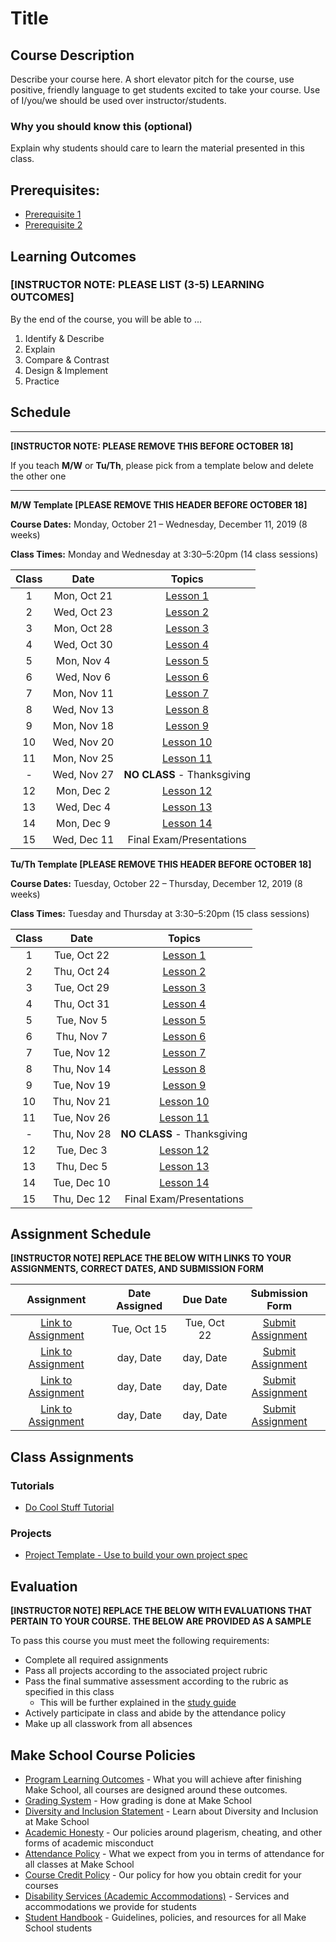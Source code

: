 # Title

## Course Description

Describe your course here. A short elevator pitch for the course, use positive, friendly language to get students excited to take your course. Use of I/you/we should be used over instructor/students.

### Why you should know this (optional)

Explain why students should care to learn the material presented in this class.

## Prerequisites:  

- [Prerequisite 1]()
- [Prerequisite 2]()

## Learning Outcomes

### **[INSTRUCTOR NOTE: PLEASE LIST (3-5) LEARNING OUTCOMES]**

By the end of the course, you will be able to ...

1. Identify & Describe
1. Explain
1. Compare & Contrast
1. Design & Implement
1. Practice

## Schedule

---

**[INSTRUCTOR NOTE: PLEASE REMOVE THIS BEFORE OCTOBER 18]**

If you teach **M/W** or **Tu/Th**, please pick from a template below and delete the other one

---

**M/W Template [PLEASE REMOVE THIS HEADER BEFORE OCTOBER 18]**

**Course Dates:** Monday, October 21 – Wednesday, December 11, 2019 (8 weeks)

**Class Times:** Monday and Wednesday at 3:30–5:20pm (14 class sessions)

| Class |          Date          |                 Topics                  |
|:-----:|:----------------------:|:---------------------------------------:|
|  1 |   Mon, Oct 21             | [Lesson 1] |
|  2 |   Wed, Oct 23             | [Lesson 2] |
|  3 |   Mon, Oct 28             | [Lesson 3] |
|  4 |   Wed, Oct 30             | [Lesson 4] |
|  5 |   Mon, Nov 4              | [Lesson 5] |
|  6 |   Wed, Nov 6              | [Lesson 6] |
|  7 |   Mon, Nov 11             | [Lesson 7] |
|  8 |   Wed, Nov 13             | [Lesson 8] |
|  9 |   Mon, Nov 18             | [Lesson 9] |
| 10 |   Wed, Nov 20             | [Lesson 10] |  
| 11 |   Mon, Nov 25             | [Lesson 11]|
| -  |   Wed, Nov 27             | **NO CLASS** - Thanksgiving  |
| 12 |   Mon, Dec 2              | [Lesson 12] |
| 13 |   Wed, Dec 4              | [Lesson 13]  |
| 14 |   Mon, Dec 9              | [Lesson 14]  |
| 15 |   Wed, Dec 11             | Final Exam/Presentations  |


**Tu/Th Template [PLEASE REMOVE THIS HEADER BEFORE OCTOBER 18]**

**Course Dates:** Tuesday, October 22 – Thursday, December 12, 2019 (8 weeks)

**Class Times:** Tuesday and Thursday at 3:30–5:20pm (15 class sessions)

| Class |          Date          |                 Topics                  |
|:-----:|:----------------------:|:---------------------------------------:|
|  1 |   Tue, Oct 22             | [Lesson 1] |
|  2 |   Thu, Oct 24             | [Lesson 2] |
|  3 |   Tue, Oct 29             | [Lesson 3] |
|  4 |   Thu, Oct 31             | [Lesson 4] |
|  5 |   Tue, Nov 5              | [Lesson 5] |
|  6 |   Thu, Nov 7              | [Lesson 6] |
|  7 |   Tue, Nov 12             | [Lesson 7] |
|  8 |   Thu, Nov 14             | [Lesson 8] |
|  9 |   Tue, Nov 19             | [Lesson 9] |
| 10 |   Thu, Nov 21             | [Lesson 10] |  
| 11 |   Tue, Nov 26             | [Lesson 11]|
| -  |   Thu, Nov 28             | **NO CLASS** - Thanksgiving  |
| 12 |   Tue, Dec 3              |  [Lesson 12] |
| 13 |   Thu, Dec 5              | [Lesson 13] |
| 14 |   Tue, Dec 10             | [Lesson 14]  |
| 15 |   Thu, Dec 12             | Final Exam/Presentations  |


[Lesson 1]: Lessons/Lesson1.md
[Lesson 2]: Lessons/Lesson2.md
[Lesson 3]: Lessons/Lesson3.md
[Lesson 4]: Lessons/Lesson4.md
[Lesson 5]: Lessons/Lesson5.md
[Lesson 6]: Lessons/Lesson6.md
[Lesson 7]: Lessons/Lesson7.md
[Lesson 8]: Lessons/Lesson8.md
[Lesson 9]: Lessons/Lesson9.md
[Lesson 10]: Lessons/Lesson10.md
[Lesson 11]: Lessons/Lesson11.md
[Lesson 12]: Lessons/Lesson12.md
[Lesson 13]: Lessons/Lesson13.md
[Lesson 14]: Lessons/Lesson14.md

## Assignment Schedule

**[INSTRUCTOR NOTE] REPLACE THE BELOW WITH LINKS TO YOUR ASSIGNMENTS, CORRECT DATES, AND SUBMISSION FORM**

|                        Assignment                         | Date Assigned |   Due Date   |            Submission Form           |
|:---------------------------------------------------------:|:-------------:|:------------:|:------------------------------------:|
| [Link to Assignment](makeschool.com)                      |  Tue, Oct 15  |  Tue, Oct 22 | [Submit Assignment](makeschool.com)  |
| [Link to Assignment](makeschool.com)                      |  day, Date    |  day, Date   | [Submit Assignment](makeschool.com)  |
| [Link to Assignment](makeschool.com)                      |  day, Date    |  day, Date   | [Submit Assignment](makeschool.com)  |
| [Link to Assignment](makeschool.com)                      |  day, Date    |  day, Date   | [Submit Assignment](makeschool.com)  |

## Class Assignments

### Tutorials

- [Do Cool Stuff Tutorial]()

### Projects

- [Project Template - Use to build your own project spec](https://github.com/Make-School-Labs/Project-Template)

## Evaluation

**[INSTRUCTOR NOTE] REPLACE THE BELOW WITH EVALUATIONS THAT PERTAIN TO YOUR COURSE. THE BELOW ARE PROVIDED AS A SAMPLE**

To pass this course you must meet the following requirements:

- Complete all required assignments 
- Pass all projects according to the associated project rubric
- Pass the final summative assessment according to the rubric as specified in this class
    - This will be further explained in the [study guide](ADD_STUDY_GUIDE_LNK)
- Actively participate in class and abide by the attendance policy
- Make up all classwork from all absences

## Make School Course Policies

- [Program Learning Outcomes](https://make.sc/program-learning-outcomes) - What you will achieve after finishing Make School, all courses are designed around these outcomes.
- [Grading System](https://make.sc/grading-system) - How grading is done at Make School
- [Diversity and Inclusion Statement](https://make.sc/diversity-and-inclusion-statement) - Learn about Diversity and Inclusion at Make School
- [Academic Honesty](https://make.sc/academic-honesty-policy) - Our policies around plagerism, cheating, and other forms of academic misconduct 
- [Attendance Policy](https://make.sc/attendance-policy) - What we expect from you in terms of attendance for all classes at Make School
- [Course Credit Policy](https://make.sc/course-credit-policy) - Our policy for how you obtain credit for your courses
- [Disability Services (Academic Accommodations)](https://make.sc/disability-services) - Services and accommodations we provide for students
- [Student Handbook](https://make.sc/student-handbook) - Guidelines, policies, and resources for all Make School students
